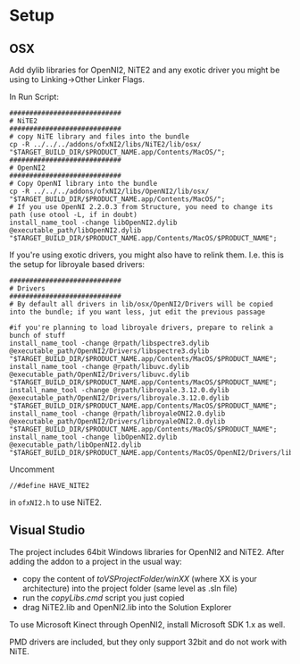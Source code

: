 Setup
========

OSX
--------
Add dylib libraries for OpenNI2, NiTE2 and any exotic driver you might be using to Linking->Other Linker Flags.

In Run Script:

	############################
	# NiTE2
	############################
	# copy NiTE library and files into the bundle
	cp -R ../../../addons/ofxNI2/libs/NiTE2/lib/osx/ "$TARGET_BUILD_DIR/$PRODUCT_NAME.app/Contents/MacOS/";
	############################
	# OpenNI2
	############################
	# Copy OpenNI library into the bundle
	cp -R ../../../addons/ofxNI2/libs/OpenNI2/lib/osx/ "$TARGET_BUILD_DIR/$PRODUCT_NAME.app/Contents/MacOS/";
	# If you use OpenNI 2.2.0.3 from Structure, you need to change its path (use otool -L, if in doubt)
	install_name_tool -change libOpenNI2.dylib @executable_path/libOpenNI2.dylib "$TARGET_BUILD_DIR/$PRODUCT_NAME.app/Contents/MacOS/$PRODUCT_NAME";

If you're using exotic drivers, you might also have to relink them. I.e. this is the setup for libroyale based drivers:

	############################
	# Drivers
	############################
	# By default all drivers in lib/osx/OpenNI2/Drivers will be copied into the bundle; if you want less, jut edit the previous passage

	#if you're planning to load libroyale drivers, prepare to relink a bunch of stuff
	install_name_tool -change @rpath/libspectre3.dylib @executable_path/OpenNI2/Drivers/libspectre3.dylib "$TARGET_BUILD_DIR/$PRODUCT_NAME.app/Contents/MacOS/$PRODUCT_NAME";
	install_name_tool -change @rpath/libuvc.dylib @executable_path/OpenNI2/Drivers/libuvc.dylib "$TARGET_BUILD_DIR/$PRODUCT_NAME.app/Contents/MacOS/$PRODUCT_NAME";
	install_name_tool -change @rpath/libroyale.3.12.0.dylib @executable_path/OpenNI2/Drivers/libroyale.3.12.0.dylib "$TARGET_BUILD_DIR/$PRODUCT_NAME.app/Contents/MacOS/$PRODUCT_NAME";
	install_name_tool -change @rpath/libroyaleONI2.0.dylib @executable_path/OpenNI2/Drivers/libroyaleONI2.0.dylib "$TARGET_BUILD_DIR/$PRODUCT_NAME.app/Contents/MacOS/$PRODUCT_NAME";
	install_name_tool -change libOpenNI2.dylib @executable_path/libOpenNI2.dylib "$TARGET_BUILD_DIR/$PRODUCT_NAME.app/Contents/MacOS/OpenNI2/Drivers/libroyaleONI2.0.dylib";

Uncomment

    //#define HAVE_NITE2

in `ofxNI2.h` to use NiTE2.

Visual Studio
--------

The project includes 64bit Windows libraries for OpenNI2 and NiTE2.
After adding the addon to a project in the usual way:
- copy the content of *toVSProjectFolder/winXX* (where XX is your architecture) into the project folder (same level as .sln file)
- run the *copyLibs.cmd* script you just copied
- drag NiTE2.lib and OpenNI2.lib into the Solution Explorer

To use Microsoft Kinect through OpenNI2, install Microsoft SDK 1.x as well.

PMD drivers are included, but they only support 32bit and do not work with NiTE.
